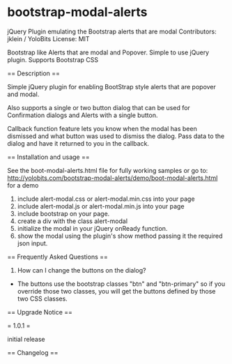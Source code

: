 # bootstrap-modal-alerts
jQuery Plugin emulating the Bootstrap alerts that are modal
Contributors: jklein / YoloBits
License: MIT

Bootstrap like Alerts that are modal and Popover.  Simple to use jQuery plugin.  Supports Bootstrap CSS

== Description ==

Simple jQuery plugin for enabling BootStrap style alerts that are popover and modal.  

Also supports a single or two button dialog that can be used for Confirmation dialogs and Alerts with a single button.  

Callback function feature lets you know when the modal has been dismissed and what button was used to dismiss the dialog.  Pass data to the dialog and have it returned to you in the callback.

== Installation and usage ==

See the boot-modal-alerts.html file for fully working samples or go to:
http://yolobits.com/bootstrap-modal-alerts/demo/boot-modal-alerts.html for a demo

1. include alert-modal.css or alert-modal.min.css into your page
2. include alert-modal.js or alert-modal.min.js into your page
3. include bootstrap on your page.
4. create a div with the class alert-modal
5. initialize the modal in your jQuery onReady function.  
6. show the modal using the plugin's show method passing it the required json input.

== Frequently Asked Questions ==

1.  How can I change the buttons on the dialog?
  - The buttons use the bootstrap classes "btn" and "btn-primary" so if you override those two classes, you will get the buttons defined by those two CSS classes.


== Upgrade Notice ==

= 1.0.1 =

initial release

== Changelog ==

